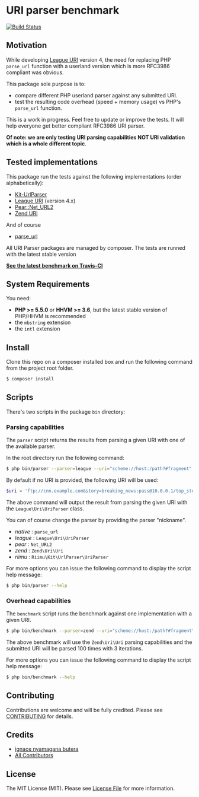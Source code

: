 URI parser benchmark
=======

[![Build Status](https://travis-ci.org/nyamsprod/uri-parser-benchmarks.svg?branch=master)](https://travis-ci.org/nyamsprod/uri-parser-benchmarks)

Motivation
-------

While developing [League URI](https://github.com/thephpleague/uri/) version 4, the need for replacing PHP `parse_url` function with a userland version which is more RFC3986 compliant was obvious.

This package sole purpose is to:

- compare different PHP userland parser against any submitted URI.
- test the resulting code overhead (speed + memory usage) vs PHP's `parse_url` function.

This is a work in progress. Feel free to update or improve the tests. It will help everyone get better compliant RFC3986 URI parser.

**Of note: we are only testing URI parsing capabilities NOT URI validation which is a whole different topic**.

Tested implementations
-------

This package run the tests against the following implementations (order alphabetically):

- [Kit-UrlParser](https://github.com/Riimu/Kit-UrlParser)
- [League URI](https://github.com/thephpleague/uri/) (version 4.x)
- [Pear::Net_URL2](https://github.com/pear/Net_URL2)
- [Zend URI](https://github.com/zendframework/zend-uri)

And of course

- [parse_url](http://php.net/parse_url)

All URI Parser packages are managed by composer. The tests are runned with the latest stable version

[**See the latest benchmark on Travis-CI**](https://travis-ci.org/nyamsprod/ur-parser-benchmarks)

System Requirements
-------

You need:

- **PHP >= 5.5.0** or **HHVM >= 3.6**, but the latest stable version of PHP/HHVM is recommended
- the `mbstring` extension
- the `intl` extension

Install
-------

Clone this repo on a composer installed box and run the following command from the project root folder.

```bash
$ composer install
```

Scripts
-------

There's two scripts in the package `bin` directory:

### Parsing capabilities

The `parser` script returns the results from parsing a given URI with one of the available parser.

In the root directory run the following command:

```bash
$ php bin/parser --parser=league --uri="scheme://host:/path?#fragment"
```

By default if no URI is provided, the following URI will be used:

```php
$uri = 'ftp://cnn.example.com&story=breaking_news:pass@10.0.0.1/top_story.htm?q=v&q=b#~toto';
```

The above command will output the result from parsing the given URI with the `League\Uri\UriParser` class.

You can of course change the parser by providing the parser "nickname".

- *native* : `parse_url`
- *league* : `League\Uri\UriParser`
- *pear*   : `Net_URL2` 
- *zend*   : `Zend\Uri\Uri`
- *riimu*  : `Riimu\Kit\UrlParser\UriParser`

For more options you can issue the following command to display the script help message:

```bash
$ php bin/parser --help
```

### Overhead capabilities

The `benchmark` script runs the benchmark against one implementation with a given URI.

```bash
$ php bin/benchmark --parser=zend --uri="scheme://host:/path?#fragment"
```

The above benchmark will use the `Zend\Uri\Uri` parsing capabilities and the submitted URI will be parsed 100 times with 3 iterations.

For more options you can issue the following command to display the script help message:

```bash
$ php bin/benchmark --help
```

Contributing
-------

Contributions are welcome and will be fully credited. Please see [CONTRIBUTING](CONTRIBUTING.md) for details.

Credits
-------

- [ignace nyamagana butera](https://github.com/nyamsprod)
- [All Contributors](https://github.com/nyamsprod/uri-parser-benchmarks/contributors)

License
-------

The MIT License (MIT). Please see [License File](LICENSE) for more information.
